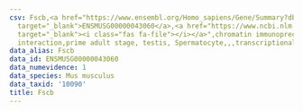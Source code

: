 ```yaml
---
csv: Fscb,<a href="https://www.ensembl.org/Homo_sapiens/Gene/Summary?db=core;g=ENSMUSG00000043060"
  target="_blank">ENSMUSG00000043060</a>,<a href="https://www.ncbi.nlm.nih.gov/pubmed/25450459"
  target="_blank"><i class="fas fa-file"></i></a>",chromatin immunoprecipitation assay,direct
  interaction,prime adult stage, testis, Spermatocyte,,,transcriptional regulation,
data_alias: Fscb
data_id: ENSMUSG00000043060
data_numevidence: 1
data_species: Mus musculus
data_taxid: '10090'
title: Fscb
---
```

